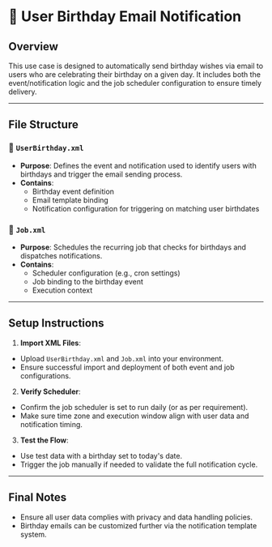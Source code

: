 # 🎉 User Birthday Email Notification

## Overview

This use case is designed to automatically send birthday wishes via email to users who are celebrating their birthday on a given day. It includes both the event/notification logic and the job scheduler configuration to ensure timely delivery.

---

## File Structure

### 📄 `UserBirthday.xml`
- **Purpose**: Defines the event and notification used to identify users with birthdays and trigger the email sending process.
- **Contains**:
  - Birthday event definition
  - Email template binding
  - Notification configuration for triggering on matching user birthdates

### 📄 `Job.xml`
- **Purpose**: Schedules the recurring job that checks for birthdays and dispatches notifications.
- **Contains**:
  - Scheduler configuration (e.g., cron settings)
  - Job binding to the birthday event
  - Execution context

---

## Setup Instructions

1. **Import XML Files**:
 - Upload `UserBirthday.xml` and `Job.xml` into your environment.
 - Ensure successful import and deployment of both event and job configurations.

2. **Verify Scheduler**:
 - Confirm the job scheduler is set to run daily (or as per requirement).
 - Make sure time zone and execution window align with user data and notification timing.

3. **Test the Flow**:
 - Use test data with a birthday set to today's date.
 - Trigger the job manually if needed to validate the full notification cycle.

---

## Final Notes

- Ensure all user data complies with privacy and data handling policies.
- Birthday emails can be customized further via the notification template system.
